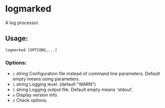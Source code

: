 # logmarked
A log processor.

## Usage:

    logmarked [OPTIONS,...]

### Options:
  - `c` string
      Configuration file instead of command line parameters. Default empty means using parameters.
  - `i` string
      Logging level.  (default "WARN")
  - `l` string
      Logging output file. Default empty means 'stdout'.
  - `v`
      Display version info.
  - `z`
      Check options.

